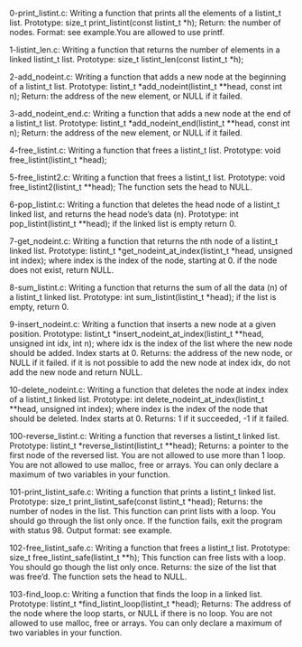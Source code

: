 0-print_listint.c: Writing a function that prints all the elements of a listint_t list. Prototype: size_t print_listint(const listint_t *h); Return: the number of nodes. Format: see example.You are allowed to use printf.

1-listint_len.c: Writing a function that returns the number of elements in a linked listint_t
 list. Prototype: size_t listint_len(const listint_t *h);

2-add_nodeint.c: Writing a function that adds a new node at the beginning of a listint_t list. Prototype: listint_t *add_nodeint(listint_t **head, const int n); Return: the address of the new element, or NULL if it failed.

3-add_nodeint_end.c: Writing a function that adds a new node at the end of a listint_t list.
 Prototype: listint_t *add_nodeint_end(listint_t **head, const int n); Return: the address of the new element, or NULL if it failed.

4-free_listint.c: Writing a function that frees a listint_t list. Prototype: void free_listint(listint_t *head);

5-free_listint2.c: Writing a function that frees a listint_t list. Prototype: void free_listint2(listint_t **head); The function sets the head to NULL.

6-pop_listint.c: Writing a function that deletes the head node of a listint_t linked list, and returns the head node’s data (n). Prototype: int pop_listint(listint_t **head); if the linked list is empty return 0.

7-get_nodeint.c: Writing a function that returns the nth node of a listint_t linked list. Prototype: listint_t *get_nodeint_at_index(listint_t *head, unsigned int index); where index is the index of the node, starting at 0. if the node does not exist, return NULL.

8-sum_listint.c: Writing a function that returns the sum of all the data (n) of a listint_t linked list. Prototype: int sum_listint(listint_t *head); if the list is empty, return 0.

9-insert_nodeint.c: Writing a function that inserts a new node at a given position. Prototype: listint_t *insert_nodeint_at_index(listint_t **head, unsigned int idx, int n); where idx is the index of the list where the new node should be added. Index starts at 0. Returns: the address of the new node, or NULL if it failed. if it is not possible to add the new node at index idx, do not add the new node and return NULL.

10-delete_nodeint.c: Writing a function that deletes the node at index index of a listint_t linked list. Prototype: int delete_nodeint_at_index(listint_t **head, unsigned int index); where index is the index of the node that should be deleted. Index starts at 0. Returns: 1 if it succeeded, -1 if it failed.

100-reverse_listint.c: Writing a function that reverses a listint_t linked list. Prototype: listint_t *reverse_listint(listint_t **head); Returns: a pointer to the first node of the reversed list. You are not allowed to use more than 1 loop. You are not allowed to use malloc, free or arrays. You can only declare a maximum of two variables in your function.

101-print_listint_safe.c: Writing a function that prints a listint_t linked list. Prototype: size_t print_listint_safe(const listint_t *head); Returns: the number of nodes in the list. This function can print lists with a loop. You should go through the list only once. If the function fails, exit the program with status 98. Output format: see example.

102-free_listint_safe.c: Writing a function that frees a listint_t list. Prototype: size_t free_listint_safe(listint_t **h); This function can free lists with a loop. You should go though the list only once. Returns: the size of the list that was free’d. The function sets the head to NULL.

103-find_loop.c: Writing a function that finds the loop in a linked list. Prototype: listint_t *find_listint_loop(listint_t *head); Returns: The address of the node where the loop starts, or NULL if there is no loop. You are not allowed to use malloc, free or arrays. You can only declare a maximum of two variables in your function.
